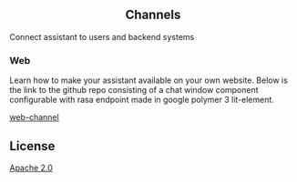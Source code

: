 <div align="center" >
  <p><h2>Channels</h2></p>
</div>

<div style="text-align: justify; text-justify: inter-word;">
Connect assistant to users and backend systems
</div>

### Web  

Learn how to make your assistant available on your own website. Below is the link to the github repo consisting of a chat window component configurable with rasa endpoint made in google polymer 3 lit-element.

[web-channel](https://github.com/navigateconsulting/web-channel)


## License

[Apache 2.0](LICENSE)
